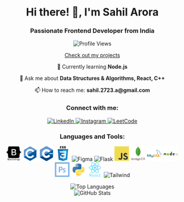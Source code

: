 <!DOCTYPE html>
<html>
<head>
    <title>GitHub README</title>
    <link rel="stylesheet" href="https://cdn.jsdelivr.net/gh/devicons/devicon/icons/devicon.css">
</head>
<body>
    <h1 align="center">Hi there! 👋, I'm Sahil Arora</h1>
    <h3 align="center">Passionate Frontend Developer from India</h3>
    <p align="center">
        <img src="https://komarev.com/ghpvc/?username=sahil-2309&label=Profile%20views&color=0e75b6&style=flat" alt="Profile Views" />
    </p>
    <p align="center">
        <a href="https://sahilxar.netlify.app/" target="_blank">Check out my projects</a>
    </p>
    <p align="center">🌱 Currently learning <strong>Node.js</strong></p>
    <p align="center">💬 Ask me about <strong>Data Structures & Algorithms, React, C++</strong></p>
    <p align="center">📫 How to reach me: <strong>sahil.2723.a@gmail.com</strong></p>
    <h3 align="center">Connect with me:</h3>
    <p align="center">
        <a href="https://linkedin.com/in/sahil-arora-b1436b170" target="blank">
            <img src="https://raw.githubusercontent.com/rahuldkjain/github-profile-readme-generator/master/src/images/icons/Social/linked-in-alt.svg" alt="LinkedIn" height="30" width="40" />
        </a>
        <a href="https://instagram.com/a._.sahil" target="blank">
            <img src="https://raw.githubusercontent.com/rahuldkjain/github-profile-readme-generator/master/src/images/icons/Social/instagram.svg" alt="Instagram" height="30" width="40" />
        </a>
        <a href="https://www.leetcode.com/sahilla" target="blank">
            <img src="https://raw.githubusercontent.com/rahuldkjain/github-profile-readme-generator/master/src/images/icons/Social/leet-code.svg" alt="LeetCode" height="30" width="40" />
        </a>
    </p>
    <h3 align="center">Languages and Tools:</h3>
    <p align="center">
        <img src="https://raw.githubusercontent.com/devicons/devicon/master/icons/bootstrap/bootstrap-plain-wordmark.svg" alt="Bootstrap" width="40" height="40"/>
        <img src="https://raw.githubusercontent.com/devicons/devicon/master/icons/c/c-original.svg" alt="C" width="40" height="40"/>
        <img src="https://raw.githubusercontent.com/devicons/devicon/master/icons/cplusplus/cplusplus-original.svg" alt="C++" width="40" height="40"/>
        <img src="https://raw.githubusercontent.com/devicons/devicon/master/icons/css3/css3-original-wordmark.svg" alt="CSS3" width="40" height="40"/>
        <img src="https://www.vectorlogo.zone/logos/figma/figma-icon.svg" alt="Figma" width="40" height="40"/>
        <img src="https://www.vectorlogo.zone/logos/pocoo_flask/pocoo_flask-icon.svg" alt="Flask" width="40" height="40"/>
        <img src="https://raw.githubusercontent.com/devicons/devicon/master/icons/javascript/javascript-original.svg" alt="JavaScript" width="40" height="40"/>
        <img src="https://raw.githubusercontent.com/devicons/devicon/master/icons/mongodb/mongodb-original-wordmark.svg" alt="MongoDB" width="40" height="40"/>
        <img src="https://raw.githubusercontent.com/devicons/devicon/master/icons/mysql/mysql-original-wordmark.svg" alt="MySQL" width="40" height="40"/>
        <img src="https://raw.githubusercontent.com/devicons/devicon/master/icons/nodejs/nodejs-original-wordmark.svg" alt="Node.js" width="40" height="40"/>
        <img src="https://raw.githubusercontent.com/devicons/devicon/master/icons/photoshop/photoshop-line.svg" alt="Photoshop" width="40" height="40"/>
        <img src="https://raw.githubusercontent.com/devicons/devicon/master/icons/python/python-original.svg" alt="Python" width="40" height="40"/>
        <img src="https://raw.githubusercontent.com/devicons/devicon/master/icons/react/react-original-wordmark.svg" alt="React" width="40" height="40"/>
        <img src="https://www.vectorlogo.zone/logos/tailwindcss/tailwindcss-icon.svg" alt="Tailwind" width="40" height="40"/>
    </p>
    <!-- Add more icons for your other tools and technologies here -->
    <div align="center">
        <img src="https://github-readme-stats.vercel.app/api/top-langs?username=sahil-2309&show_icons=true&locale=en&layout=compact" alt="Top Languages" />
    </div>
    <div align="center">
        <img src="https://github-readme-stats.vercel.app/api?username=sahil-2309&show_icons=true&locale=en" alt="GitHub Stats" />
    </div>
</body>
</html>

